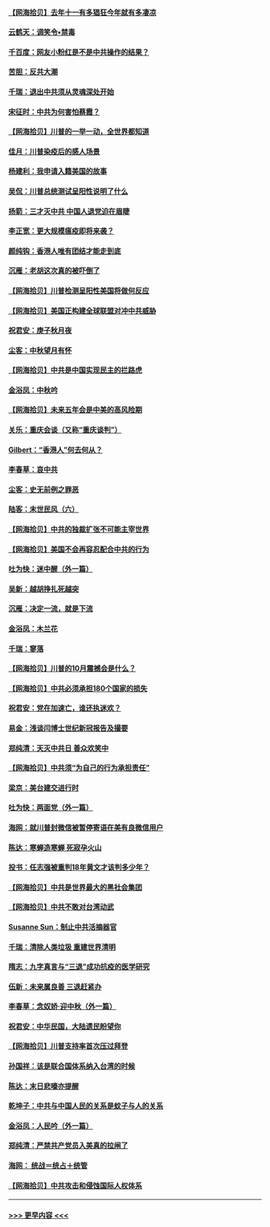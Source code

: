 #### [【网海拾贝】去年十一有多猖狂今年就有多凄凉](../pages/nsc993/n12463649.md?t=10092002) 
#### [云鹤天：调笑令▪禁毒](../pages/nsc993/n12462975.md?t=10092002) 
#### [千百度：网友小粉红是不是中共操作的结果？](../pages/nsc993/n12461025.md?t=10092002) 
#### [苦胆：反共大潮](../pages/nsc993/n12459469.md?t=10092002) 
#### [千瑞：退出中共须从灵魂深处开始](../pages/nsc993/n12459437.md?t=10092002) 
#### [宋征时：中共为何害怕蔡霞？](../pages/nsc993/n12459097.md?t=10092002) 
#### [【网海拾贝】川普的一举一动，全世界都知道](../pages/nsc993/n12458825.md?t=10092002) 
#### [佳月：川普染疫后的感人场景](../pages/nsc993/n12456994.md?t=10092002) 
#### [杨建利：我申请入籍美国的故事](../pages/nsc993/n12455635.md?t=10092002) 
#### [吴侃：川普总统测试呈阳性说明了什么](../pages/nsc993/n12451869.md?t=10092002) 
#### [扬箭：三才灭中共 中国人退党迫在眉睫](../pages/nsc993/n12451842.md?t=10092002) 
#### [李正宽：更大规模瘟疫即将来袭？](../pages/nsc993/n12451455.md?t=10092002) 
#### [颜纯钩：香港人唯有团结才能走到底](../pages/nsc993/n12450870.md?t=10092002) 
#### [沉雁：老胡这次真的被吓倒了](../pages/nsc993/n12449796.md?t=10092002) 
#### [【网海拾贝】川普检测呈阳性美国将做何反应](../pages/nsc993/n12449042.md?t=10092002) 
#### [【网海拾贝】美国正构建全球联盟对冲中共威胁](../pages/nsc993/n12446580.md?t=10092002) 
#### [祝君安：庚子秋月夜](../pages/nsc993/n12445870.md?t=10092002) 
#### [尘客：中秋望月有怀](../pages/nsc993/n12444632.md?t=10092002) 
#### [【网海拾贝】中共是中国实现民主的拦路虎](../pages/nsc993/n12443573.md?t=10092002) 
#### [金浴凤：中秋吟](../pages/nsc993/n12441773.md?t=10092002) 
#### [【网海拾贝】未来五年会是中美的高风险期](../pages/nsc993/n12440760.md?t=10092002) 
#### [关乐：重庆会谈（又称“重庆谈判”）](../pages/nsc993/n12437525.md?t=10092002) 
#### [Gilbert：“香港人”何去何从？](../pages/nsc993/n12435894.md?t=10092002) 
#### [李春草：哀中共](../pages/nsc993/n12435874.md?t=10092002) 
#### [尘客：史无前例之罪恶](../pages/nsc993/n12435762.md?t=10092002) 
#### [陆客：末世民风（六）](../pages/nsc993/n12435354.md?t=10092002) 
#### [【网海拾贝】中共的独裁扩张不可能主宰世界](../pages/nsc993/n12435151.md?t=10092002) 
#### [【网海拾贝】美国不会再容忍配合中共的行为](../pages/nsc993/n12433808.md?t=10092002) 
#### [吐为快：迷中醒（外一篇）](../pages/nsc993/n12433585.md?t=10092002) 
#### [吴新：越胡挣扎死越突](../pages/nsc993/n12433562.md?t=10092002) 
#### [沉雁：决定一流，就是下流](../pages/nsc993/n12432128.md?t=10092002) 
#### [金浴凤：木兰花](../pages/nsc993/n12432124.md?t=10092002) 
#### [千瑞：寥落](../pages/nsc993/n12432071.md?t=10092002) 
#### [【网海拾贝】川普的10月震撼会是什么？](../pages/nsc993/n12431624.md?t=10092002) 
#### [【网海拾贝】中共必须承担180个国家的损失](../pages/nsc993/n12428893.md?t=10092002) 
#### [祝君安：党在加速亡，谁还执迷欢？](../pages/nsc993/n12428652.md?t=10092002) 
#### [易金：浅谈闫博士世纪新冠报告及撮要](../pages/nsc993/n12426822.md?t=10092002) 
#### [郑纯清：天灭中共日 善众欢笑中](../pages/nsc993/n12426784.md?t=10092002) 
#### [【网海拾贝】中共须“为自己的行为承担责任”](../pages/nsc993/n12426067.md?t=10092002) 
#### [梁京：美台建交进行时](../pages/nsc993/n12424066.md?t=10092002) 
#### [吐为快：两面党（外一篇）](../pages/nsc993/n12424043.md?t=10092002) 
#### [海网：就川普封微信被暂停寄语在美有良微信用户](../pages/nsc993/n12424021.md?t=10092002) 
#### [陈达：寒蝉造寒蝉 死寂孕火山](../pages/nsc993/n12423958.md?t=10092002) 
#### [投书：任志强被重判18年黄文才该判多少年？](../pages/nsc993/n12423672.md?t=10092002) 
#### [【网海拾贝】中共是世界最大的黑社会集团](../pages/nsc993/n12423543.md?t=10092002) 
#### [【网海拾贝】中共不敢对台湾动武](../pages/nsc993/n12421418.md?t=10092002) 
#### [Susanne Sun：制止中共活摘器官](../pages/nsc993/n12419654.md?t=10092002) 
#### [千瑞：清除人类垃圾 重建世界清明](../pages/nsc993/n12419414.md?t=10092002) 
#### [隋志：九字真言与“三退”成功抗疫的医学研究](../pages/nsc993/n12419248.md?t=10092002) 
#### [伍新：未来属良善 三退赶紧办](../pages/nsc993/n12418496.md?t=10092002) 
#### [李春草：念奴娇·迎中秋（外一篇）](../pages/nsc993/n12418465.md?t=10092002) 
#### [祝君安：中华民国，大陆遗民盼望你](../pages/nsc993/n12418089.md?t=10092002) 
#### [【网海拾贝】川普支持率首次压过拜登](../pages/nsc993/n12418050.md?t=10092002) 
#### [孙国祥：该是联合国体系纳入台湾的时候](../pages/nsc993/n12417369.md?t=10092002) 
#### [陈达：末日悲嚎亦提醒](../pages/nsc993/n12416736.md?t=10092002) 
#### [乾坤子：中共与中国人民的关系是蚊子与人的关系](../pages/nsc993/n12416632.md?t=10092002) 
#### [金浴凤：人民吟（外一篇）](../pages/nsc993/n12416567.md?t=10092002) 
#### [郑纯清：严禁共产党员入美真的拉闸了](../pages/nsc993/n12416550.md?t=10092002) 
#### [海网： 统战＝统占＋统管](../pages/nsc993/n12416404.md?t=10092002) 
#### [【网海拾贝】中共攻击和侵蚀国际人权体系](../pages/nsc993/n12416250.md?t=10092002) 

----
#### [ >>> 更早内容 <<< ](../indexes/nsc993-earlier.md)
